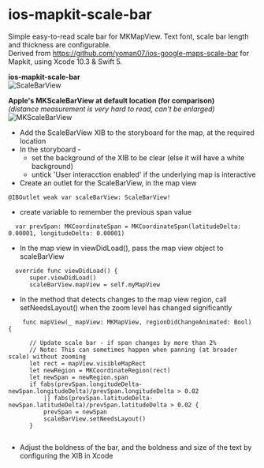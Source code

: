 # ios-mapkit-scale-bar
Simple easy-to-read scale bar for MKMapView.  Text font, scale bar length and thickness are configurable. \
Derived from https://github.com/yoman07/ios-google-maps-scale-bar for Mapkit, using Xcode 10.3 & Swift 5.

**ios-mapkit-scale-bar** \
![ScaleBarView](https://user-images.githubusercontent.com/4920031/63739451-93353000-c8d0-11e9-8c14-42455995a500.jpg)

**Apple's MKScaleBarView at default location (for comparison)** \
_(distance measurement is very hard to read, can't be enlarged)_ \
![MKScaleBarView](https://user-images.githubusercontent.com/4920031/64087061-b6ebf080-cd7e-11e9-879d-a45ed4faf948.jpg)

  * Add the ScaleBarView XIB to the storyboard for the map, at the required location
  * In the storyboard -
    * set the background of the XIB to be clear (else it will have a white background)
    * untick 'User interacction enabled' if the underlying map is interactive
  * Create an outlet for the ScaleBarView, in the map view
  ```
  @IBOutlet weak var scaleBarView: ScaleBarView!
  ```

  * create variable to remember the previous span value
  ```
    var prevSpan: MKCoordinateSpan = MKCoordinateSpan(latitudeDelta: 0.00001, longitudeDelta: 0.00001)
  ```
  * In the map view in viewDidLoad(), pass the map view object to scaleBarView
  ```
    override func viewDidLoad() {
        super.viewDidLoad()
        scaleBarView.mapView = self.myMapView
  ```
  * In the method that detects changes to the map view region, call setNeedsLayout() when the zoom level has changed significantly
  ```
      func mapView(_ mapView: MKMapView, regionDidChangeAnimated: Bool) {
  
        // Update scale bar - if span changes by more than 2%
        // Note: This can sometimes happen when panning (at broader scale) without zooming
        let rect = mapView.visibleMapRect
        let newRegion = MKCoordinateRegion(rect)
        let newSpan = newRegion.span
        if fabs(prevSpan.longitudeDelta-newSpan.longitudeDelta)/prevSpan.longitudeDelta > 0.02
            || fabs(prevSpan.latitudeDelta-newSpan.latitudeDelta)/prevSpan.latitudeDelta > 0.02 {
            prevSpan = newSpan
            scaleBarView.setNeedsLayout()
        }
        
  ```
  * Adjust the boldness of the bar, and the boldness and size of the text by configuring the XIB in Xcode
